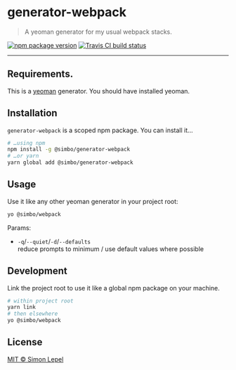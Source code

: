 generator-webpack
=================

  > A yeoman generator for my usual webpack stacks.

[![npm package version](https://img.shields.io/npm/v/@simbo/generator-webpack.svg?style=flat-square)](https://www.npmjs.com/package/@simbo/generator-webpack)
[![Travis CI build status](https://travis-ci.org/simbo/generator-webpack.svg?branch=master)](https://travis-ci.org/simbo/generator-webpack/builds)


---

## Requirements.

This is a [yeoman](http://yeoman.io/) generator.
You should have installed yeoman.


## Installation

`generator-webpack` is a scoped npm package. You can install it…

``` sh
# …using npm
npm install -g @simbo/generator-webpack
# …or yarn
yarn global add @simbo/generator-webpack
```


## Usage

Use it like any other yeoman generator in your project root:

``` sh
yo @simbo/webpack
```

Params:

  - `-q`/`--quiet`/`-d`/`--defaults`  
    reduce prompts to minimum / use default values where possible


## Development

Link the project root to use it like a global npm package on your machine.

``` sh
# within project root
yarn link
# then elsewhere
yo @simbo/webpack
```


## License

[MIT &copy; Simon Lepel](http://simbo.mit-license.org/)
